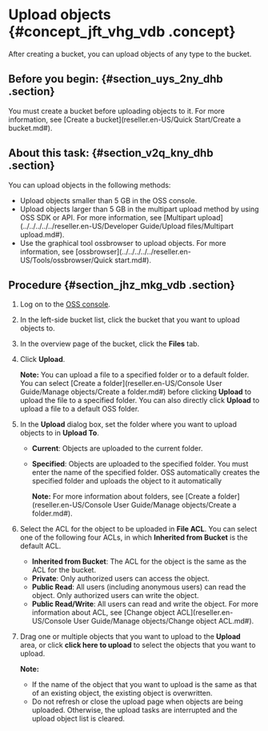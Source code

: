 # Upload objects {#concept_jft_vhg_vdb .concept}

After creating a bucket, you can upload objects of any type to the bucket.

## Before you begin: {#section_uys_2ny_dhb .section}

You must create a bucket before uploading objects to it. For more information, see [Create a bucket](reseller.en-US/Quick Start/Create a bucket.md#).

## About this task: {#section_v2q_kny_dhb .section}

You can upload objects in the following methods:

-   Upload objects smaller than 5 GB in the OSS console.
-   Upload objects larger than 5 GB in the multipart upload method by using OSS SDK or API. For more information, see [Multipart upload](../../../../../reseller.en-US/Developer Guide/Upload files/Multipart upload.md#).
-   Use the graphical tool ossbrowser to upload objects. For more information, see [ossbrowser](../../../../../reseller.en-US/Tools/ossbrowser/Quick start.md#).

## Procedure {#section_jhz_mkg_vdb .section}

1.  Log on to the [OSS console](https://partners-intl.console.aliyun.com/#/oss).
2.  In the left-side bucket list, click the bucket that you want to upload objects to.
3.  In the overview page of the bucket, click the **Files** tab.
4.  Click **Upload**.

    **Note:** You can upload a file to a specified folder or to a default folder. You can select [Create a folder](reseller.en-US/Console User Guide/Manage objects/Create a folder.md#) before clicking **Upload** to upload the file to a specified folder. You can also directly click **Upload** to upload a file to a default OSS folder.

5.  In the **Upload** dialog box, set the folder where you want to upload objects to in **Upload To**.
    -   **Current**: Objects are uploaded to the current folder.
    -   **Specified**: Objects are uploaded to the specified folder. You must enter the name of the specified folder. OSS automatically creates the specified folder and uploads the object to it automatically

        **Note:** For more information about folders, see [Create a folder](reseller.en-US/Console User Guide/Manage objects/Create a folder.md#).

6.  Select the ACL for the object to be uploaded in **File ACL**. You can select one of the following four ACLs, in which **Inherited from Bucket** is the default ACL.

    -   **Inherited from Bucket**: The ACL for the object is the same as the ACL for the bucket.
    -   **Private**: Only authorized users can access the object.
    -   **Public Read**: All users \(including anonymous users\) can read the object. Only authorized users can write the object.
    -   **Public Read/Write**: All users can read and write the object.
    For more information about ACL, see [Change object ACL](reseller.en-US/Console User Guide/Manage objects/Change object ACL.md#).

7.  Drag one or multiple objects that you want to upload to the **Upload** area, or click **click here to upload** to select the objects that you want to upload.

    **Note:** 

    -   If the name of the object that you want to upload is the same as that of an existing object, the existing object is overwritten.
    -   Do not refresh or close the upload page when objects are being uploaded. Otherwise, the upload tasks are interrupted and the upload object list is cleared.


